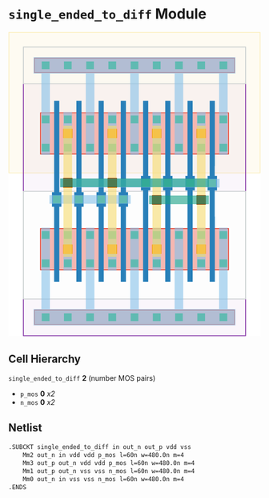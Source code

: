 # `single_ended_to_diff` Module
![Layout](single_ended_to_diff.png)

## Cell Hierarchy

`single_ended_to_diff` **2** (number MOS pairs)
- `p_mos` **0** *x2*
- `n_mos` **0** *x2*

## Netlist

```
.SUBCKT single_ended_to_diff in out_n out_p vdd vss
    Mm2 out_n in vdd vdd p_mos l=60n w=480.0n m=4
    Mm3 out_p out_n vdd vdd p_mos l=60n w=480.0n m=4
    Mm1 out_p out_n vss vss n_mos l=60n w=480.0n m=4
    Mm0 out_n in vss vss n_mos l=60n w=480.0n m=4
.ENDS
```
